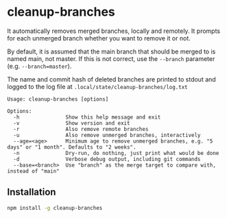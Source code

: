 # cleanup-branches

It automatically removes merged branches, locally and remotely. It prompts for each unmerged branch whether you want to remove it or not.

By default, it is assumed that the main branch that should be merged to is named main, not master. If this is not correct, use the `--branch` parameter (e.g. `--branch=master`).

The name and commit hash of deleted branches are printed to stdout and logged to the log file at `.local/state/cleanup-branches/log.txt`

```text
Usage: cleanup-branches [options]

Options:
  -h               Show this help message and exit
  -v               Show version and exit
  -r               Also remove remote branches
  -u               Also remove unmerged branches, interactively
  --age=<age>      Minimum age to remove unmerged branches, e.g. "5 days" or "1 month". Defaults to "2 weeks".
  -n               Dry-run, do nothing, just print what would be done
  -d               Verbose debug output, including git commands
  --base=<branch>  Use "branch" as the merge target to compare with, instead of "main"
```

## Installation

```bash
npm install -g cleanup-branches
```
